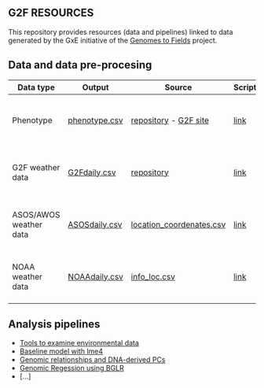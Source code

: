 ## G2F RESOURCES


This repository provides resources (data and pipelines) linked to data generated by the GxE initiative of the [Genomes to Fields](https://www.genomes2fields.org/) project.

## Data and data pre-procesing

|Data type|Output|Source|Script|Comments|
|---------|------|------|------|--------|
|Phenotype|[phenotype.csv](https://github.com/QuantGen/G2F_RESOURCES/blob/main/Data/OutputFiles/phenotypes.csv)|[repository](https://github.com/QuantGen/G2F_RESOURCES/tree/main/Data/Phenotypes) - [G2F site](https://www.genomes2fields.org/resources/)|[link](https://github.com/QuantGen/G2F_RESOURCES/blob/main/phenotypes.md)|Formats the phenotype data into a friendly dataset|
|G2F weather data|[G2Fdaily.csv](https://github.com/QuantGen/G2F_RESOURCES/blob/main/Data/OutputFiles/G2Fdaily.csv)|[repository](https://github.com/QuantGen/G2F_RESOURCES/tree/main/Data/EnvironmentalCovariates)|[link](https://github.com/QuantGen/G2F_RESOURCES/blob/main/G2FWeatherData.md)|Reads G2F weather data and calculates daily data|
|ASOS/AWOS weather data|[ASOSdaily.csv](https://github.com/QuantGen/G2F_RESOURCES/blob/main/Data/OutputFiles/ASOSdaily.csv)|[location_coordenates.csv](https://github.com/QuantGen/G2F_RESOURCES/blob/main/Data/Metadata/location_coordenates.csv)|[link](https://github.com/QuantGen/G2F_RESOURCES/blob/main/ASOSWeatherData.md)|Gets daily weather data from ASOS/AWOS networks|
|NOAA weather data|[NOAAdaily.csv](https://github.com/QuantGen/G2F_RESOURCES/blob/main/Data/OutputFiles/NOAAdaily.csv)|[info_loc.csv](https://github.com/QuantGen/G2F_RESOURCES/blob/main/Data/OutputFiles/info_loc.csv)|[link](https://github.com/QuantGen/G2F_RESOURCES/blob/main/NOAAWeatherData.md)|Gets daily weather data from NOAA networks|


## Analysis pipelines

 - [Tools to examine environmental data](https://github.com/QuantGen/G2F_RESOURCES/blob/main/ExamineEnvData.md)
 - [Baseline model with lme4]()
 - [Genomic relationships and DNA-derived PCs]()
 - [Genomic Regession using BGLR]()
 - [...]
 
